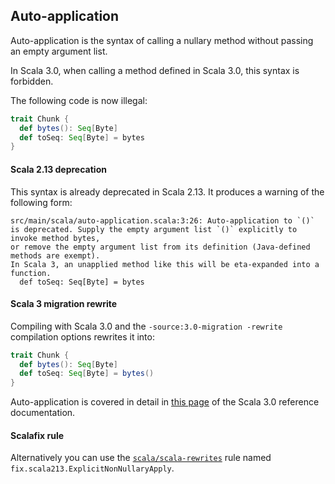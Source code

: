 ## Auto-application

Auto-application is the syntax of calling a nullary method without passing an empty argument list.

In Scala 3.0, when calling a method defined in Scala 3.0, this syntax is forbidden.

The following code is now illegal:

```scala
trait Chunk {
  def bytes(): Seq[Byte]
  def toSeq: Seq[Byte] = bytes
}
```

#### Scala 2.13 deprecation

This syntax is already deprecated in Scala 2.13.
It produces a warning of the following form:

```
src/main/scala/auto-application.scala:3:26: Auto-application to `()` is deprecated. Supply the empty argument list `()` explicitly to invoke method bytes,
or remove the empty argument list from its definition (Java-defined methods are exempt).
In Scala 3, an unapplied method like this will be eta-expanded into a function.
  def toSeq: Seq[Byte] = bytes
```

#### Scala 3 migration rewrite

Compiling with Scala 3.0 and the `-source:3.0-migration -rewrite` compilation options rewrites it into:

```scala
trait Chunk {
  def bytes(): Seq[Byte]
  def toSeq: Seq[Byte] = bytes()
}
```

Auto-application is covered in detail in [this page](https://dotty.epfl.ch/docs/reference/dropped-features/auto-apply.html) of the Scala 3.0 reference documentation.

#### Scalafix rule

Alternatively you can use the [`scala/scala-rewrites`](https://index.scala-lang.org/scala/scala-rewrites/scala-rewrites/0.1.2?target=_2.13) rule named `fix.scala213.ExplicitNonNullaryApply`.
